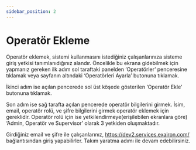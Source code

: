 ```yaml
---
sidebar_position: 2
---
```


# Operatör Ekleme

Operatör eklemek, sistemi kullanmasını istediğiniz çalışanlarınıza sisteme giriş yetkisi tanımlanıdığınız alandır. Öncelikle bu ekrana gidebilmek için yapmanız gereken ilk adım sol taraftaki panelden ‘Operatörler’ penceresine tıklamak veya sayfanın altındaki ‘Operatörleri Ayarla’ butonuna tıklamak.

İkinci adım ise açılan pencerede sol üst köşede gösterilen ‘Operatör Ekle’ butonuna tıklamak.

Son adım ise sağ tarafta açılan pencerede operatör bilgilerini girmek. İsim, email, operatör rolü, ve şifre bilgilerini girmek operatör eklemek için gereklidir. Operatör rolü için ise yetkilendirmeye(erişilebilen ekranlara göre) ‘Admin, Operatör ve Supervisor’ olarak 3 yetkiden oluşmaktadır.

Girdiğiniz email ve şifre ile çalışanlarınız, https://dev2.services.exairon.com/ bağlantısından giriş yapabilirler. Takım yaratma adımı ile devam edebilirsiniz.